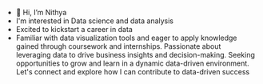 - 👋 Hi, I’m Nithya
- I'm interested in Data science and data analysis
- Excited to kickstart a career in data
-  Familiar with data visualization tools and eager to apply knowledge gained through coursework and internships. Passionate about leveraging data to drive business insights and decision-making. Seeking opportunities to grow and learn in a dynamic data-driven environment. Let's connect and explore how I can contribute to data-driven success
  


